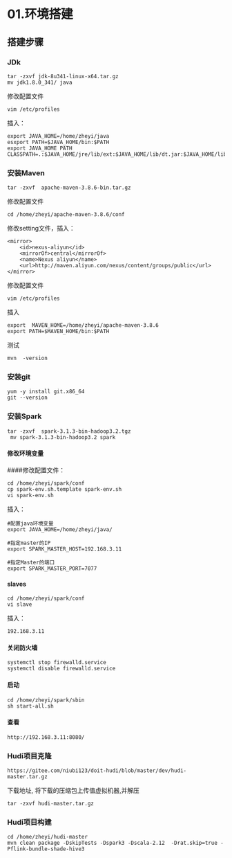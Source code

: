 # 01.环境搭建

## 搭建步骤

### JDk

	tar -zxvf jdk-8u341-linux-x64.tar.gz
	mv jdk1.8.0_341/ java

修改配置文件

	vim /etc/profiles

插入：

	export JAVA_HOME=/home/zheyi/java
	esxport PATH=$JAVA_HOME/bin:$PATH
	export JAVA_HOME PATH
	CLASSPATH=.:$JAVA_HOME/jre/lib/ext:$JAVA_HOME/lib/dt.jar:$JAVA_HOME/lib/tools.jar


### 安装Maven

	tar -zxvf  apache-maven-3.8.6-bin.tar.gz
	
修改配置文件

	cd /home/zheyi/apache-maven-3.8.6/conf
	
修改setting文件，插入：

	<mirror>
	    <id>nexus-aliyun</id>
	    <mirrorOf>central</mirrorOf>
	    <name>Nexus aliyun</name>
	    <url>http://maven.aliyun.com/nexus/content/groups/public</url>
	</mirror>	
	
修改配置文件

	vim /etc/profiles
	
插入

	export  MAVEN_HOME=/home/zheyi/apache-maven-3.8.6
	export PATH=$MAVEN_HOME/bin:$PATH

测试 

	mvn  -version
	
### 安装git

	yum -y install git.x86_64 
	git --version
	
### 安装Spark

	tar -zxvf  spark-3.1.3-bin-hadoop3.2.tgz 
	 mv spark-3.1.3-bin-hadoop3.2 spark
	 
#### 修改环境变量

	
####修改配置文件：

	cd /home/zheyi/spark/conf
	cp spark-env.sh.template spark-env.sh
	vi spark-env.sh

插入：

	#配置java环境变量
	export JAVA_HOME=/home/zheyi/java/
	
	#指定master的IP
	export SPARK_MASTER_HOST=192.168.3.11
	
	#指定Master的端口
	export SPARK_MASTER_PORT=7077
	
#### slaves

	cd /home/zheyi/spark/conf
	vi slave

插入：

	192.168.3.11
	
	
#### 关闭防火墙

	systemctl stop firewalld.service
	systemctl disable firewalld.service
	
	
#### 启动

	cd /home/zheyi/spark/sbin
	sh start-all.sh 

#### 查看

	http://192.168.3.11:8080/

	
### Hudi项目克隆

	https://gitee.com/niubi123/doit-hudi/blob/master/dev/hudi-master.tar.gz
下载地址, 将下载的压缩包上传值虚拟机器,并解压

 	tar -zxvf hudi-master.tar.gz


### Hudi项目构建

	cd /home/zheyi/hudi-master
	mvn clean package -DskipTests -Dspark3 -Dscala-2.12  -Drat.skip=true -Pflink-bundle-shade-hive3 



